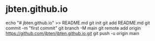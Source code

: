 # jbten.github.io
echo "# jbten.github.io" >> README.md
git init
git add README.md
git commit -m "first commit"
git branch -M main
git remote add origin https://github.com/jbten/jbten.github.io.git
git push -u origin main
